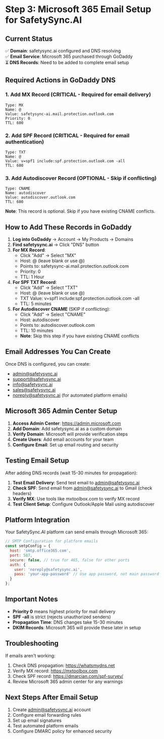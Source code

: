 # Step 3: Microsoft 365 Email Setup for SafetySync.AI

## Current Status
✅ **Domain**: safetysync.ai configured and DNS resolving  
✅ **Email Service**: Microsoft 365 purchased through GoDaddy  
⏳ **DNS Records**: Need to be added to complete email setup  

## Required Actions in GoDaddy DNS

### 1. Add MX Record (CRITICAL - Required for email delivery)
```
Type: MX
Name: @
Value: safetysync-ai.mail.protection.outlook.com
Priority: 0
TTL: 600
```

### 2. Add SPF Record (CRITICAL - Required for email authentication)
```
Type: TXT
Name: @
Value: v=spf1 include:spf.protection.outlook.com -all
TTL: 600
```

### 3. Add Autodiscover Record (OPTIONAL - Skip if conflicting)
```
Type: CNAME
Name: autodiscover
Value: autodiscover.outlook.com
TTL: 600
```
**Note**: This record is optional. Skip if you have existing CNAME conflicts.

## How to Add These Records in GoDaddy

1. **Log into GoDaddy** → Account → My Products → Domains
2. **Find safetysync.ai** → Click "DNS" button
3. **For MX Record**:
   - Click "Add" → Select "MX"
   - Host: @ (leave blank or use @)
   - Points to: safetysync-ai.mail.protection.outlook.com
   - Priority: 0
   - TTL: 1 Hour
4. **For SPF TXT Record**:
   - Click "Add" → Select "TXT"
   - Host: @ (leave blank or use @)
   - TXT Value: v=spf1 include:spf.protection.outlook.com -all
   - TTL: 5 minutes
5. **For Autodiscover CNAME** (SKIP if conflicting):
   - Click "Add" → Select "CNAME"
   - Host: autodiscover
   - Points to: autodiscover.outlook.com
   - TTL: 10 minutes
   - **Note**: Skip this step if you have existing CNAME conflicts

## Email Addresses You Can Create

Once DNS is configured, you can create:
- admin@safetysync.ai
- support@safetysync.ai
- info@safetysync.ai
- sales@safetysync.ai
- noreply@safetysync.ai (for automated platform emails)

## Microsoft 365 Admin Center Setup

1. **Access Admin Center**: https://admin.microsoft.com
2. **Add Domain**: Add safetysync.ai as a custom domain
3. **Verify Domain**: Microsoft will provide verification steps
4. **Create Users**: Add email accounts for your team
5. **Configure Email**: Set up email routing and security

## Testing Email Setup

After adding DNS records (wait 15-30 minutes for propagation):

1. **Test Email Delivery**: Send test email to admin@safetysync.ai
2. **Check SPF**: Send email from admin@safetysync.ai to Gmail (check headers)
3. **Verify MX**: Use tools like mxtoolbox.com to verify MX record
4. **Test Client Setup**: Configure Outlook/Apple Mail using autodiscover

## Platform Integration

Your SafetySync.AI platform can send emails through Microsoft 365:

```javascript
// SMTP Configuration for platform emails
const smtpConfig = {
  host: 'smtp.office365.com',
  port: 587,
  secure: false, // true for 465, false for other ports
  auth: {
    user: 'noreply@safetysync.ai',
    pass: 'your-app-password' // Use app password, not main password
  }
};
```

## Important Notes

- **Priority 0** means highest priority for mail delivery
- **SPF -all** is strict (rejects unauthorized senders)
- **Propagation Time**: DNS changes take 15-30 minutes
- **DKIM Records**: Microsoft 365 will provide these later in setup

## Troubleshooting

If emails aren't working:
1. Check DNS propagation: https://whatsmydns.net
2. Verify MX record: https://mxtoolbox.com
3. Check SPF record: https://dmarcian.com/spf-survey/
4. Review Microsoft 365 admin center for any warnings

## Next Steps After Email Setup

1. Create admin@safetysync.ai account
2. Configure email forwarding rules
3. Set up email signatures
4. Test automated platform emails
5. Configure DMARC policy for enhanced security